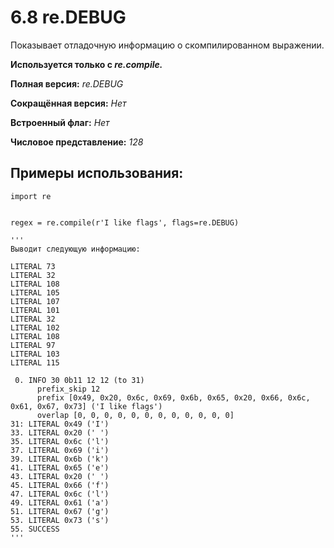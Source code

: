 # 6.8 re.DEBUG
Показывает отладочную информацию о скомпилированном выражении. 

**Используется только с *re.compile.***

**Полная версия:** *re.DEBUG*

**Сокращённая версия:** *Нет*

**Встроенный флаг:** *Нет*

**Числовое представление:** *128*

## Примеры использования:

```
import re


regex = re.compile(r'I like flags', flags=re.DEBUG)

'''
Выводит следующую информацию:

LITERAL 73
LITERAL 32
LITERAL 108
LITERAL 105
LITERAL 107
LITERAL 101
LITERAL 32
LITERAL 102
LITERAL 108
LITERAL 97
LITERAL 103
LITERAL 115

 0. INFO 30 0b11 12 12 (to 31)
      prefix_skip 12
      prefix [0x49, 0x20, 0x6c, 0x69, 0x6b, 0x65, 0x20, 0x66, 0x6c, 0x61, 0x67, 0x73] ('I like flags')
      overlap [0, 0, 0, 0, 0, 0, 0, 0, 0, 0, 0, 0]
31: LITERAL 0x49 ('I')
33. LITERAL 0x20 (' ')
35. LITERAL 0x6c ('l')
37. LITERAL 0x69 ('i')
39. LITERAL 0x6b ('k')
41. LITERAL 0x65 ('e')
43. LITERAL 0x20 (' ')
45. LITERAL 0x66 ('f')
47. LITERAL 0x6c ('l')
49. LITERAL 0x61 ('a')
51. LITERAL 0x67 ('g')
53. LITERAL 0x73 ('s')
55. SUCCESS
'''
```

